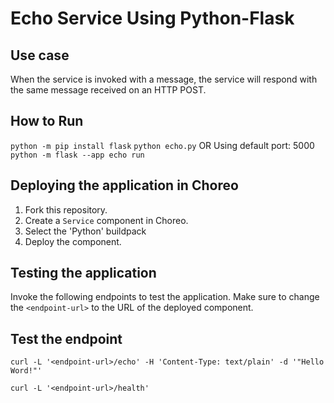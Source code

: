 # Echo Service Using Python-Flask

## Use case

When the service is invoked with a message, the service will respond with the same message received on an HTTP POST.

## How to Run

`python -m pip install flask`
`python echo.py`
OR Using default port: 5000
`python -m flask --app echo run`

## Deploying the application in Choreo

1. Fork this repository.
2. Create a `Service` component in Choreo.
3. Select the 'Python' buildpack
4. Deploy the component.

## Testing the application

Invoke the following endpoints to test the application. Make sure to change the `<endpoint-url>` to the URL of the deployed component.

## Test the endpoint

```
curl -L '<endpoint-url>/echo' -H 'Content-Type: text/plain' -d '"Hello Word!"'
```

```
curl -L '<endpoint-url>/health'
```
